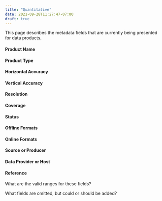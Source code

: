 ```yaml
---
title: "Quantitative"
date: 2021-09-28T11:27:47-07:00
draft: true
---
```


This page describes the metadata fields that are currently being presented for data products.

#### Product Name

#### Product Type

#### Horizontal Accuracy

#### Vertical Accuracy

#### Resolution

#### Coverage

#### Status

#### Offline Formats

#### Online Formats

#### Source or Producer

#### Data Provider or Host

#### Reference

What are the valid ranges for these fields?

What fields are omitted, but could or should be added?